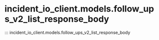 # incident_io_client.models.follow_ups_v2_list_response_body

::: incident_io_client.models.follow_ups_v2_list_response_body
